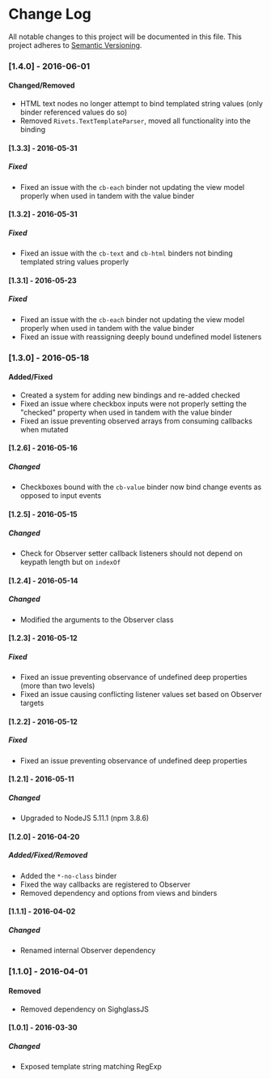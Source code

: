 # Change Log
All notable changes to this project will be documented in this file.
This project adheres to [Semantic Versioning](http://semver.org/).

### [1.4.0] - 2016-06-01
#### Changed/Removed
- HTML text nodes no longer attempt to bind templated string values (only binder
referenced values do so)
- Removed `Rivets.TextTemplateParser`, moved all functionality into the binding

#### [1.3.3] - 2016-05-31
##### Fixed
- Fixed an issue with the `cb-each` binder not updating the view model
properly when used in tandem with the value binder

#### [1.3.2] - 2016-05-31
##### Fixed
- Fixed an issue with the `cb-text` and `cb-html` binders not binding
templated string values properly

#### [1.3.1] - 2016-05-23
##### Fixed
- Fixed an issue with the `cb-each` binder not updating the view model
properly when used in tandem with the value binder
- Fixed an issue with reassigning deeply bound undefined model listeners

### [1.3.0] - 2016-05-18
#### Added/Fixed
- Created a system for adding new bindings and re-added checked
- Fixed an issue where checkbox inputs were not properly setting the "checked"
property when used in tandem with the value binder
- Fixed an issue preventing observed arrays from consuming callbacks when
mutated

#### [1.2.6] - 2016-05-16
##### Changed
- Checkboxes bound with the `cb-value` binder now bind change events as opposed
to input events

#### [1.2.5] - 2016-05-15
##### Changed
- Check for Observer setter callback listeners should not depend on keypath
length but on `indexOf`

#### [1.2.4] - 2016-05-14
##### Changed
- Modified the arguments to the Observer class

#### [1.2.3] - 2016-05-12
##### Fixed
- Fixed an issue preventing observance of undefined deep properties (more than
two levels)
- Fixed an issue causing conflicting listener values set based on Observer
targets

#### [1.2.2] - 2016-05-12
##### Fixed
- Fixed an issue preventing observance of undefined deep properties

#### [1.2.1] - 2016-05-11
##### Changed
- Upgraded to NodeJS 5.11.1 (npm 3.8.6)

#### [1.2.0] - 2016-04-20
##### Added/Fixed/Removed
- Added the `*-no-class` binder
- Fixed the way callbacks are registered to Observer
- Removed dependency and options from views and binders

#### [1.1.1] - 2016-04-02
##### Changed
- Renamed internal Observer dependency

### [1.1.0] - 2016-04-01
#### Removed
- Removed dependency on SighglassJS

#### [1.0.1] - 2016-03-30
##### Changed
- Exposed template string matching RegExp